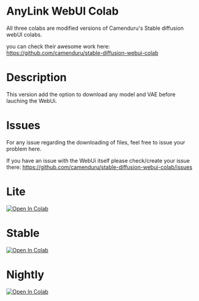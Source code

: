 # AnyLink WebUI Colab

All three colabs are modified versions of Camenduru's Stable diffusion webUI colabs.

you can check their awesome work here: https://github.com/camenduru/stable-diffusion-webui-colab

# Description
This version add the option to download any model and VAE before lauching the WebUi.

# Issues
For any issue regarding the downloading of files, feel free to issue your problem here.

If you have an issue with the WebUi itself please check/create your issue there: https://github.com/camenduru/stable-diffusion-webui-colab/issues


# Lite
[![Open In Colab](https://colab.research.google.com/assets/colab-badge.svg)](https://colab.research.google.com/github/Anonimouche/Stable-any/blob/main/AnyLink_Lite_WebUI_Colab.ipynb)
# Stable
[![Open In Colab](https://colab.research.google.com/assets/colab-badge.svg)](https://colab.research.google.com/github/Anonimouche/Stable-any/blob/main/AnyLink_stable_WebUI_Colab.ipynb)
# Nightly
[![Open In Colab](https://colab.research.google.com/assets/colab-badge.svg)](https://colab.research.google.com/github/Anonimouche/Stable-any/blob/main/AnyLink_Nightly_WebUI_Colab.ipynb)
